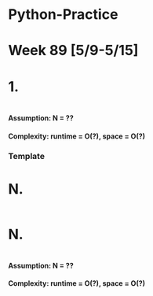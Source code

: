 # Python-Practice

# Week 89 [5/9-5/15]

# 1. []()
```python
```
#### Assumption: N = ??
#### Complexity: runtime = O(?), space = O(?)

### Template
# N. []()
```sql
```

# N. []()
```python
```
#### Assumption: N = ??
#### Complexity: runtime = O(?), space = O(?)
